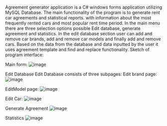 Agreement generator application is a C# windows forms application utilizing MySQL Database. The main functionality of the program is to generate rent car agreements and statistical reports. with information about the most frequently rented cars and most popular rent time period. In the main menu there are three selection options possible Edit database, generate agreement and statistics. In the edit database section user can add and remove car brands, add and remove car models and finally add and remove cars. Based on the data from the database and data inputted by the user it uses agreement template and find and replace functionality.
Sketch of program interface:

Main form:
![image](https://github.com/szymonpoterejkoinfe2/RentCarAgreementGenerator/assets/115418017/9d63d7c4-7a8a-4c0e-bf29-9cab7272a01e)

Edit Database
Edit Database consists of three subpages:
	Edit brand page:
	![image](https://github.com/szymonpoterejkoinfe2/RentCarAgreementGenerator/assets/115418017/0f457bb0-2110-491a-8abd-f54f8cf9af3e)

EditModel page:
	![image](https://github.com/szymonpoterejkoinfe2/RentCarAgreementGenerator/assets/115418017/ae72ced3-70ca-4f3b-87af-e887005bd1f2)

Edit Car:
	![image](https://github.com/szymonpoterejkoinfe2/RentCarAgreementGenerator/assets/115418017/453b4889-023b-4e7e-873b-a34838a2c1e3)

Generate Agreement
![image](https://github.com/szymonpoterejkoinfe2/RentCarAgreementGenerator/assets/115418017/993d7b0d-9e87-4d85-ad64-1cc87d4cb4ae)

Statistics
![image](https://github.com/szymonpoterejkoinfe2/RentCarAgreementGenerator/assets/115418017/3ab67958-bcf1-4c4d-9f39-2c62145009e7)



